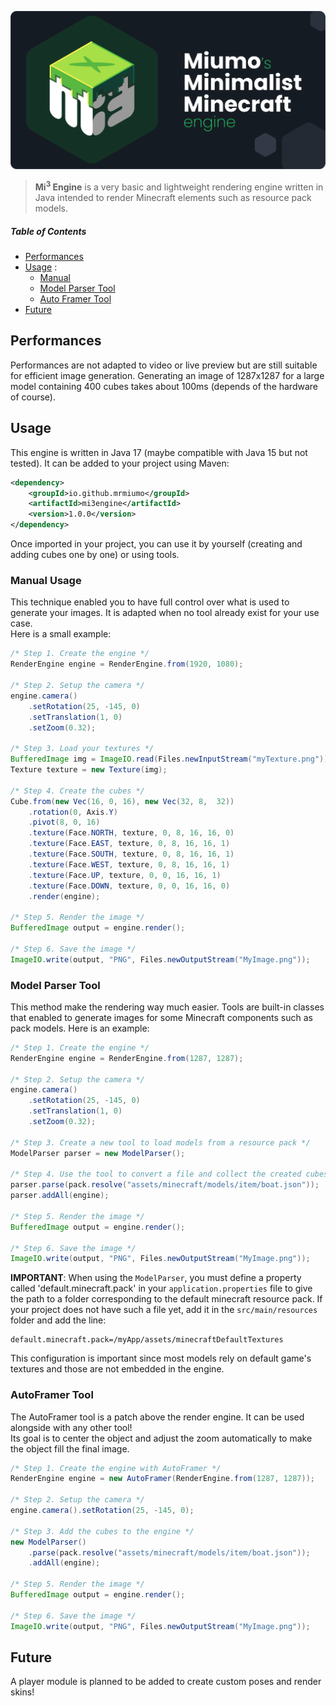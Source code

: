 ![Mi³ logo](mi3-banner.png)

> **Mi<sup>3</sup> Engine** is a very basic and lightweight rendering engine written in Java intended to render Minecraft elements such as resource pack models.

##### Table of Contents  
- [Performances](#performances)  
- [Usage](#usage) :
  - [Manual](#manual)  
  - [Model Parser Tool](#modelParser)  
  - [Auto Framer Tool](#autoFramer)  
- [Future](#future)

## Performances
<a name="performances"></a>
Performances are not adapted to video or live preview but are still suitable for efficient image generation. Generating an image of 1287x1287 for a large model containing 400 cubes takes about 100ms (depends of the hardware of course).

## Usage
<a name="usage"></a>
This engine is written in Java 17 (maybe compatible with Java 15 but not tested). It can be added to your project using Maven:
```xml
<dependency>
    <groupId>io.github.mrmiumo</groupId>
    <artifactId>mi3engine</artifactId>
    <version>1.0.0</version>
</dependency>
```
Once imported in your project, you can use it by yourself (creating and adding cubes one by one) or using tools.

### Manual Usage
<a name="manual"></a>
This technique enabled you to have full control over what is used to generate your images. It is adapted when no tool already exist for your use case.</br>
Here is a small example:

```java
/* Step 1. Create the engine */
RenderEngine engine = RenderEngine.from(1920, 1080);

/* Step 2. Setup the camera */
engine.camera()
    .setRotation(25, -145, 0)
    .setTranslation(1, 0)
    .setZoom(0.32);

/* Step 3. Load your textures */
BufferedImage img = ImageIO.read(Files.newInputStream("myTexture.png"));
Texture texture = new Texture(img);

/* Step 4. Create the cubes */
Cube.from(new Vec(16, 0, 16), new Vec(32, 8,  32))
    .rotation(0, Axis.Y)
    .pivot(8, 0, 16)
    .texture(Face.NORTH, texture, 0, 8, 16, 16, 0)
    .texture(Face.EAST, texture, 0, 8, 16, 16, 1)
    .texture(Face.SOUTH, texture, 0, 8, 16, 16, 1)
    .texture(Face.WEST, texture, 0, 8, 16, 16, 1)
    .texture(Face.UP, texture, 0, 0, 16, 16, 1)
    .texture(Face.DOWN, texture, 0, 0, 16, 16, 0)
    .render(engine);

/* Step 5. Render the image */
BufferedImage output = engine.render();

/* Step 6. Save the image */
ImageIO.write(output, "PNG", Files.newOutputStream("MyImage.png"));
```

### Model Parser Tool
<a name="modelParser"></a>
This method make the rendering way much easier. Tools are built-in classes that enabled to generate images for some Minecraft components such as pack models. Here is an example:

```java
/* Step 1. Create the engine */
RenderEngine engine = RenderEngine.from(1287, 1287);

/* Step 2. Setup the camera */
engine.camera()
    .setRotation(25, -145, 0)
    .setTranslation(1, 0)
    .setZoom(0.32);

/* Step 3. Create a new tool to load models from a resource pack */
ModelParser parser = new ModelParser();

/* Step 4. Use the tool to convert a file and collect the created cubes */
parser.parse(pack.resolve("assets/minecraft/models/item/boat.json"));
parser.addAll(engine);

/* Step 5. Render the image */
BufferedImage output = engine.render();

/* Step 6. Save the image */
ImageIO.write(output, "PNG", Files.newOutputStream("MyImage.png"));
```
**IMPORTANT**: When using the `ModelParser`, you must define a property called 'default.minecraft.pack' in your `application.properties` file to give the path to a folder corresponding to the default minecraft resource pack. If your project does not have such a file yet, add it in the `src/main/resources` folder and add the line:
```properties
default.minecraft.pack=/myApp/assets/minecraftDefaultTextures
```
This configuration is important since most models rely on default game's textures and those are not embedded in the engine.

### AutoFramer Tool
<a name="autoFramer"></a>
The AutoFramer tool is a patch above the render engine. It can be used alongside with any other tool!<br>
Its goal is to center the object and adjust the zoom automatically to make the object fill the final image.

```java
/* Step 1. Create the engine with AutoFramer */
RenderEngine engine = new AutoFramer(RenderEngine.from(1287, 1287));

/* Step 2. Setup the camera */
engine.camera().setRotation(25, -145, 0);

/* Step 3. Add the cubes to the engine */
new ModelParser()
    .parse(pack.resolve("assets/minecraft/models/item/boat.json"));
    .addAll(engine);

/* Step 5. Render the image */
BufferedImage output = engine.render();

/* Step 6. Save the image */
ImageIO.write(output, "PNG", Files.newOutputStream("MyImage.png"));
```

## Future
<a name="future"></a>
A player module is planned to be added to create custom poses and render skins!